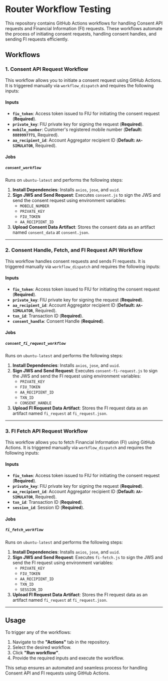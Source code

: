 # Router Workflow Testing

This repository contains GitHub Actions workflows for handling Consent API requests and Financial Information (FI) requests. These workflows automate the process of initiating consent requests, handling consent handles, and sending FI requests efficiently.

## Workflows

### 1. Consent API Request Workflow

This workflow allows you to initiate a consent request using GitHub Actions. It is triggered manually via `workflow_dispatch` and requires the following inputs:

#### **Inputs**

- **`fiu_token`**: Access token issued to FIU for initiating the consent request (**Required**).
- **`private_key`**: FIU private key for signing the request (**Required**).
- **`mobile_number`**: Customer's registered mobile number (**Default: `8889997771`**, Required).
- **`aa_recipient_id`**: Account Aggregator recipient ID (**Default: `AA-SIMULATOR`**, Required).

#### **Jobs**

##### `consent_workflow`

Runs on `ubuntu-latest` and performs the following steps:

1. **Install Dependencies**: Installs `axios`, `jose`, and `uuid`.
2. **Sign JWS and Send Request**: Executes `consent.js` to sign the JWS and send the consent request using environment variables:
   - `MOBILE_NUMBER`
   - `PRIVATE_KEY`
   - `FIU_TOKEN`
   - `AA_RECIPIENT_ID`
3. **Upload Consent Data Artifact**: Stores the consent data as an artifact named `consent_data` at `consent.json`.

---

### 2. Consent Handle, Fetch, and FI Request API Workflow

This workflow handles consent requests and sends FI requests. It is triggered manually via `workflow_dispatch` and requires the following inputs:

#### **Inputs**

- **`fiu_token`**: Access token issued to FIU for initiating the consent request (**Required**).
- **`private_key`**: FIU private key for signing the request (**Required**).
- **`aa_recipient_id`**: Account Aggregator recipient ID (**Default: `AA-SIMULATOR`**, Required).
- **`txn_id`**: Transaction ID (**Required**).
- **`consent_handle`**: Consent Handle (**Required**).

#### **Jobs**

##### `consent_fi_request_workflow`

Runs on `ubuntu-latest` and performs the following steps:

1. **Install Dependencies**: Installs `axios`, `jose`, and `uuid`.
2. **Sign JWS and Send Request**: Executes `consent-fi-request.js` to sign the JWS and send the FI request using environment variables:
   - `PRIVATE_KEY`
   - `FIU_TOKEN`
   - `AA_RECIPIENT_ID`
   - `TXN_ID`
   - `CONSENT_HANDLE`
3. **Upload FI Request Data Artifact**: Stores the FI request data as an artifact named `fi_request` at `fi_request.json`.

---

### 3. FI Fetch API Request Workflow

This workflow allows you to fetch Financial Information (FI) using GitHub Actions. It is triggered manually via `workflow_dispatch` and requires the following inputs:

#### **Inputs**

- **`fiu_token`**: Access token issued to FIU for initiating the consent request (**Required**).
- **`private_key`**: FIU private key for signing the request (**Required**).
- **`aa_recipient_id`**: Account Aggregator recipient ID (**Default: `AA-SIMULATOR`**, Required).
- **`txn_id`**: Transaction ID (**Required**).
- **`session_id`**: Session ID (**Required**).

#### **Jobs**

##### `fi_fetch_workflow`

Runs on `ubuntu-latest` and performs the following steps:

1. **Install Dependencies**: Installs `axios`, `jose`, and `uuid`.
2. **Sign JWS and Send Request**: Executes `fi-fetch.js` to sign the JWS and send the FI request using environment variables:
   - `PRIVATE_KEY`
   - `FIU_TOKEN`
   - `AA_RECIPIENT_ID`
   - `TXN_ID`
   - `SESSION_ID`
3. **Upload FI Request Data Artifact**: Stores the FI request data as an artifact named `fi_request` at `fi_request.json`.

---

## Usage

To trigger any of the workflows:

1. Navigate to the **"Actions"** tab in the repository.
2. Select the desired workflow.
3. Click **"Run workflow"**.
4. Provide the required inputs and execute the workflow.

This setup ensures an automated and seamless process for handling Consent API and FI requests using GitHub Actions.